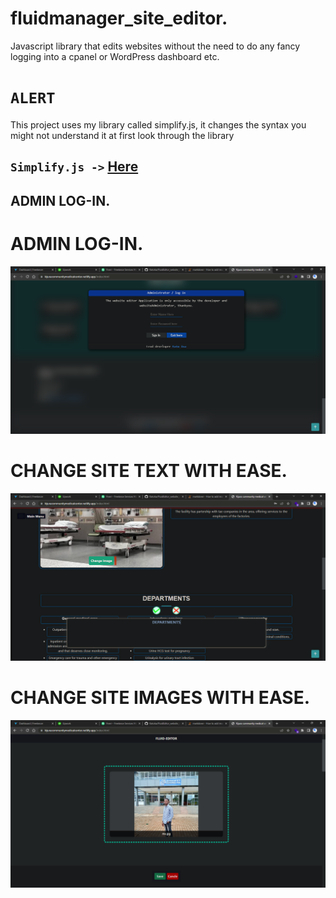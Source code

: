 # fluidmanager_site_editor.
Javascript library that edits websites without the need to do any fancy logging into a cpanel or WordPress dashboard etc.

# `ALERT`
This project uses my library called simplify.js, it changes the syntax you 
might not understand it at first look through the library
## `Simplify.js ->` [Here](https://github.com/KatoIsa/Simplified_JS.git)

## ADMIN LOG-IN.
# ADMIN LOG-IN.
![alt text](./Lib/icons/mdimage.png)

# CHANGE SITE TEXT WITH EASE.
![alt text](./Lib/icons/mdimage3.png)

# CHANGE SITE IMAGES WITH EASE.
![alt text](./Lib/icons/mdimage2.png)
